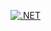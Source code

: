 [![.NET](https://github.com/SystemdeveloperEducation/Reactivities/actions/workflows/dotnet.yml/badge.svg)](https://github.com/SystemdeveloperEducation/Reactivities/actions/workflows/dotnet.yml)

